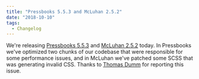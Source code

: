 ```yaml
---
title: "Pressbooks 5.5.3 and McLuhan 2.5.2"
date: "2018-10-10"
tags: 
  - Changelog
---
```


We're releasing [Pressbooks 5.5.3](https://docs.pressbooks.org/changelog/pressbooks/#5-5-3) and [McLuhan 2.5.2](https://docs.pressbooks.org/changelog/pressbooks-book/#2-5-2) today. In Pressbooks we've optimized two chunks of our codebase that were responsible for some performance issues, and in McLuhan we've patched some SCSS that was generating invalid CSS. Thanks to [Thomas Dumm](https://github.com/thomasdumm) for reporting this issue.
